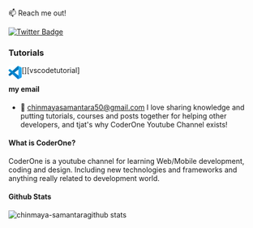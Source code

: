 :mailbox: Reach me out!

[![Twitter Badge](https://img.shields.io/badge/-@program75065639-1ca0f1?style=flat&labelColor=1ca0f1&logo=twitter&logoColor=white&link=https://twitter.com/@program75065639)](https://twitter.com/program75065639)
<!-- TODO: Add last video link -->
### Tutorials
[<img align="left" alt="Visual Studio Code" width="26px" src="https://raw.githubusercontent.com/github/explore/80688e429a7d4ef2fca1e82350fe8e3517d3494d/topics/visual-studio-code/visual-studio-code.png" />][vscodetutorial]
#### my email
- :email: chinmayasamantara50@gmail.com
I love sharing knowledge and putting tutorials, courses and posts together for helping other developers, and tjat's why CoderOne Youtube Channel exists!
#### What is CoderOne?
CoderOne is a youtube channel for learning Web/Mobile development, coding and design. Including new technologies and frameworks and anything really related to development world.
#### Github Stats
![chinmaya-samantaragithub stats](https://github-readme-stats.vercel.app/api?username=chinmaya-samantara&count_private=true&theme=tokyonight&hide=contribs,prs)
</details>
